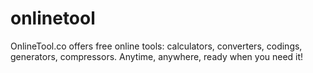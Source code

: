 # onlinetool
OnlineTool.co offers free online tools: calculators, converters, codings, generators, compressors. Anytime, anywhere, ready when you need it!

